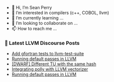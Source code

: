 - 👋 Hi, I’m Sean Perry
- 👀 I’m interested in compilers (c++, COBOL, llvm)
- 🌱 I’m currently learning ...
- 💞️ I’m looking to collaborate on ...
- 📫 How to reach me ...

<!---
s66perry/s66perry is a ✨ special ✨ repository because its `README.md` (this file) appears on your GitHub profile.
You can click the Preview link to take a look at your changes.
--->
### 📕 Latest LLVM Discourse Posts

<!-- DISCOURSE-LLVM:START -->
- [Add gfortran tests to llvm-test-suite](https://discourse.llvm.org/t/add-gfortran-tests-to-llvm-test-suite/69408#post_11)
- [Running default passes in LLVM](https://discourse.llvm.org/t/running-default-passes-in-llvm/70094#post_8)
- [[DWARF] Different TU with the same hash](https://discourse.llvm.org/t/dwarf-different-tu-with-the-same-hash/70095#post_2)
- [Integrating polly with LLVM vectorizer](https://discourse.llvm.org/t/integrating-polly-with-llvm-vectorizer/69709#post_2)
- [Running default passes in LLVM](https://discourse.llvm.org/t/running-default-passes-in-llvm/70094#post_7)
<!-- DISCOURSE-LLVM:END -->
